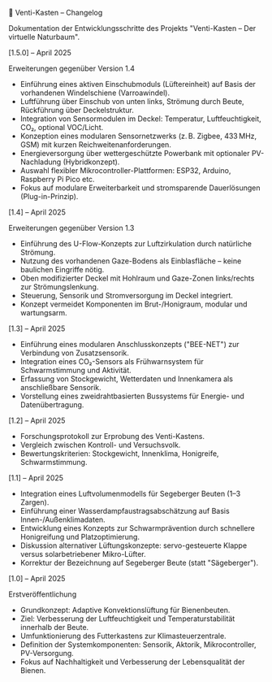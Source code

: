 📜 Venti-Kasten – Changelog

Dokumentation der Entwicklungsschritte des Projekts "Venti-Kasten – Der virtuelle Naturbaum".

[1.5.0] – April 2025

Erweiterungen gegenüber Version 1.4

- Einführung eines aktiven Einschubmoduls (Lüftereinheit) auf Basis der vorhandenen Windelschiene (Varroawindel).
- Luftführung über Einschub von unten links, Strömung durch Beute, Rückführung über Deckelstruktur.
- Integration von Sensormodulen im Deckel: Temperatur, Luftfeuchtigkeit, CO₂, optional VOC/Licht.
- Konzeption eines modularen Sensornetzwerks (z. B. Zigbee, 433 MHz, GSM) mit kurzen Reichweitenanforderungen.
- Energieversorgung über wettergeschützte Powerbank mit optionaler PV-Nachladung (Hybridkonzept).
- Auswahl flexibler Mikrocontroller-Plattformen: ESP32, Arduino, Raspberry Pi Pico etc.
- Fokus auf modulare Erweiterbarkeit und stromsparende Dauerlösungen (Plug-in-Prinzip).

[1.4] – April 2025

Erweiterungen gegenüber Version 1.3

- Einführung des U-Flow-Konzepts zur Luftzirkulation durch natürliche Strömung.
- Nutzung des vorhandenen Gaze-Bodens als Einblasfläche – keine baulichen Eingriffe nötig.
- Oben modifizierter Deckel mit Hohlraum und Gaze-Zonen links/rechts zur Strömungslenkung.
- Steuerung, Sensorik und Stromversorgung im Deckel integriert.
- Konzept vermeidet Komponenten im Brut-/Honigraum, modular und wartungsarm.

[1.3] – April 2025

- Einführung eines modularen Anschlusskonzepts ("BEE-NET") zur Verbindung von Zusatzsensorik.
- Integration eines CO₂-Sensors als Frühwarnsystem für Schwarmstimmung und Aktivität.
- Erfassung von Stockgewicht, Wetterdaten und Innenkamera als anschließbare Sensorik.
- Vorstellung eines zweidrahtbasierten Bussystems für Energie- und Datenübertragung.

[1.2] – April 2025

- Forschungsprotokoll zur Erprobung des Venti-Kastens.
- Vergleich zwischen Kontroll- und Versuchsvolk.
- Bewertungskriterien: Stockgewicht, Innenklima, Honigreife, Schwarmstimmung.

[1.1] – April 2025

- Integration eines Luftvolumenmodells für Segeberger Beuten (1–3 Zargen).
- Einführung einer Wasserdampfaustragsabschätzung auf Basis Innen-/Außenklimadaten.
- Entwicklung eines Konzepts zur Schwarmprävention durch schnellere Honigreifung und Platzoptimierung.
- Diskussion alternativer Lüftungskonzepte: servo-gesteuerte Klappe versus solarbetriebener Mikro-Lüfter.
- Korrektur der Bezeichnung auf Segeberger Beute (statt "Sägeberger").

[1.0] – April 2025

Erstveröffentlichung

- Grundkonzept: Adaptive Konvektionslüftung für Bienenbeuten.
- Ziel: Verbesserung der Luftfeuchtigkeit und Temperaturstabilität innerhalb der Beute.
- Umfunktionierung des Futterkastens zur Klimasteuerzentrale.
- Definition der Systemkomponenten: Sensorik, Aktorik, Mikrocontroller, PV-Versorgung.
- Fokus auf Nachhaltigkeit und Verbesserung der Lebensqualität der Bienen.
